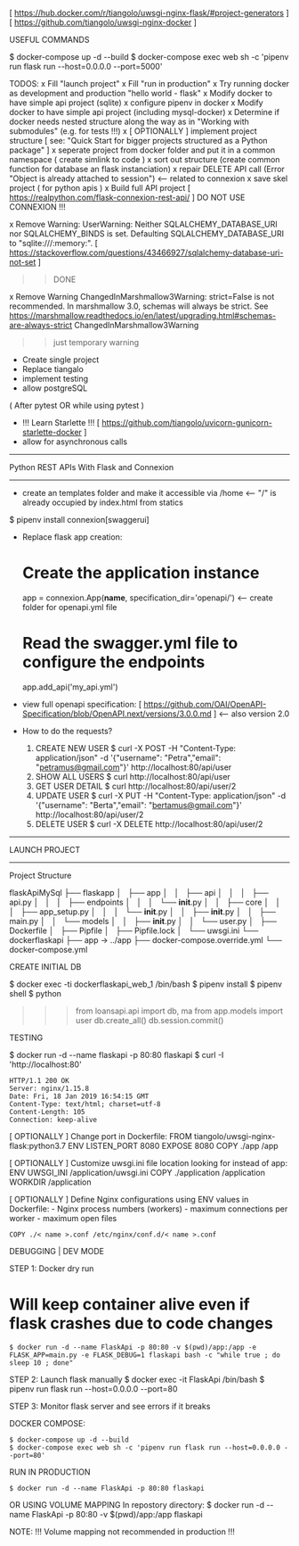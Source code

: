 [ https://hub.docker.com/r/tiangolo/uwsgi-nginx-flask/#project-generators ]
[ https://github.com/tiangolo/uwsgi-nginx-docker ]

USEFUL COMMANDS

$ docker-compose up -d --build
$ docker-compose exec web sh -c 'pipenv run flask run --host=0.0.0.0 --port=5000'


TODOS:
x Fill "launch project"
x Fill "run in production"
x Try running docker as development and production "hello world - flask"
x Modify docker to have simple api project (sqlite)
x configure pipenv in docker
x Modify docker to have simple api project (including mysql-docker)
x Determine if docker needs nested structure along the way as in "Working with submodules" (e.g. for tests !!!)
x [ OPTIONALLY ] implement project structure [ see: "Quick Start for bigger projects structured as a Python package" ]
x seperate project from docker folder and put it in a common namespace ( create simlink to code )
x sort out structure (create common function for database an flask instanciation)
x repair DELETE API call (Error "Object is already attached to session")    <-- related to connexion
x save skel project ( for python apis )
x Build full API project [ https://realpython.com/flask-connexion-rest-api/ ]  DO NOT USE CONNEXION !!!
        

x Remove Warning:
  UserWarning: Neither SQLALCHEMY_DATABASE_URI nor SQLALCHEMY_BINDS is set. Defaulting SQLALCHEMY_DATABASE_URI to "sqlite:///:memory:".
  [ https://stackoverflow.com/questions/43466927/sqlalchemy-database-uri-not-set ]
  >> DONE

x Remove Warning
  ChangedInMarshmallow3Warning: strict=False is not recommended. In marshmallow 3.0, schemas will always be strict. See https://marshmallow.readthedocs.io/en/latest/upgrading.html#schemas-are-always-strict
  ChangedInMarshmallow3Warning
  >> just temporary warning
- Create single project
- Replace tiangalo
- implement testing
- allow postgreSQL


( After pytest OR while using pytest ) 
- !!! Learn Starlette !!! [ https://github.com/tiangolo/uvicorn-gunicorn-starlette-docker ]
- allow for asynchronous calls

-------------------------------------------------------------------------------------------------------------------------

Python REST APIs With Flask and Connexion

-------------------------------------------------------------------------------------------------------------------------

- create an templates folder and make it accessible via /home   <-- "/" is already occupied by index.html from statics

$ pipenv install connexion[swaggerui]

- Replace flask app creation:

    # Create the application instance
    app = connexion.App(__name__, specification_dir='openapi/')     <-- create folder for openapi.yml file

    # Read the swagger.yml file to configure the endpoints
    app.add_api('my_api.yml')
    
- view full openapi specification:
    [ https://github.com/OAI/OpenAPI-Specification/blob/OpenAPI.next/versions/3.0.0.md ]    <-- also version 2.0

 
* How to do the requests?

    1. CREATE NEW USER
        $ curl -X POST -H "Content-Type: application/json" -d '{"username": "Petra","email": "petramus@gmail.com"}' http://localhost:80/api/user
    2. SHOW ALL USERS
        $ curl http://localhost:80/api/user
    3. GET USER DETAIL
        $ curl http://localhost:80/api/user/2
    4. UPDATE USER
        $ curl -X PUT -H "Content-Type: application/json" -d '{"username": "Berta","email": "bertamus@gmail.com"}' http://localhost:80/api/user/2
    5. DELETE USER
        $ curl -X DELETE http://localhost:80/api/user/2





-------------------------------------------------------------------------------------------------------------------------

LAUNCH PROJECT

-------------------------------------------------------------------------------------------------------------------------

Project Structure

flaskApiMySql
├── flaskapp
│   ├── app
│   │   ├── api
│   │   │   ├── api.py
│   │   │   ├── endpoints
│   │   │   └── __init__.py
│   │   ├── core
│   │   │   ├── app_setup.py
│   │   │   └── __init__.py
│   │   ├── __init__.py
│   │   ├── main.py
│   │   └── models
│   │       ├── __init__.py
│   │       └── user.py
│   ├── Dockerfile
│   ├── Pipfile
│   ├── Pipfile.lock
│   └── uwsgi.ini
└── dockerflaskapi
    ├── app -> ../app
    ├── docker-compose.override.yml
    └── docker-compose.yml

    
CREATE INITIAL DB

$ docker exec -ti dockerflaskapi_web_1 /bin/bash
$ pipenv install
$ pipenv shell
$ python

>>> from loansapi.api import db, ma
>>> from app.models import user
>>> db.create_all()
>>> db.session.commit()

    
    
TESTING

$ docker run -d --name flaskapi -p 80:80 flaskapi
$ curl -I 'http://localhost:80'
    
    HTTP/1.1 200 OK
    Server: nginx/1.15.8
    Date: Fri, 18 Jan 2019 16:54:15 GMT
    Content-Type: text/html; charset=utf-8
    Content-Length: 105
    Connection: keep-alive
    
[ OPTIONALLY ] Change port in Dockerfile:
    FROM tiangolo/uwsgi-nginx-flask:python3.7
    ENV LISTEN_PORT 8080
    EXPOSE 8080
    COPY ./app /app
    
[ OPTIONALLY ] Customize uwsgi.ini file location looking for <application> instead of app:
    ENV UWSGI_INI /application/uwsgi.ini
    COPY ./application /application
    WORKDIR /application
    
[ OPTIONALLY ] Define Nginx configurations using ENV values in Dockerfile:
    - Nginx process numbers (workers)
    - maximum connections per worker
    - maximum open files
    
    COPY ./< name >.conf /etc/nginx/conf.d/< name >.conf 
    

DEBUGGING | DEV MODE

STEP 1: Docker dry run
# Will keep container alive even if flask crashes due to code changes 
    $ docker run -d --name FlaskApi -p 80:80 -v $(pwd)/app:/app -e FLASK_APP=main.py -e FLASK_DEBUG=1 flaskapi bash -c "while true ; do sleep 10 ; done"

STEP 2: Launch flask manually
    $ docker exec -it FlaskApi /bin/bash
    $ pipenv run flask run --host=0.0.0.0 --port=80

STEP 3: Monitor flask server and see errors if it breaks

DOCKER COMPOSE:

    $ docker-compose up -d --build
    $ docker-compose exec web sh -c 'pipenv run flask run --host=0.0.0.0 --port=80'


RUN IN PRODUCTION

    $ docker run -d --name FlaskApi -p 80:80 flaskapi

OR USING VOLUME MAPPING
In repostory directory:
    $ docker run -d --name FlaskApi -p 80:80 -v $(pwd)/app:/app flaskapi 

NOTE: !!! Volume mapping not recommended in production !!!




